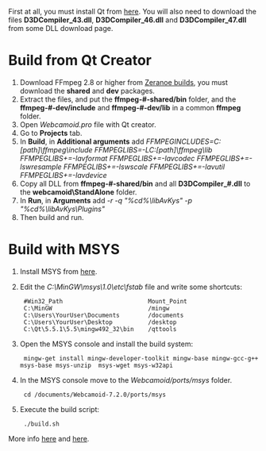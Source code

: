 First at all, you must install Qt from [here](http://qt-project.org/downloads). You will also need to download the files **D3DCompiler_43.dll**, **D3DCompiler_46.dll** and **D3DCompiler_47.dll** from some DLL download page.

Build from Qt Creator
=====================

1. Download FFmpeg 2.8 or higher from [Zeranoe builds](https://ffmpeg.zeranoe.com/builds/), you must download the **shared** and **dev** packages.
2. Extract the files, and put the **ffmpeg-#-shared/bin** folder, and the **ffmpeg-#-dev/include** and  **ffmpeg-#-dev/lib** in a common **ffmpeg** folder.
3. Open *Webcamoid.pro* file with Qt creator.
4. Go to **Projects** tab. 
5. In **Build**, in **Additional arguments** add *FFMPEGINCLUDES=C:\[path]\ffmpeg\include FFMPEGLIBS=-LC:\[path]\ffmpeg\lib FFMPEGLIBS+=-lavformat FFMPEGLIBS+=-lavcodec FFMPEGLIBS+=-lswresample FFMPEGLIBS+=-lswscale FFMPEGLIBS+=-lavutil FFMPEGLIBS+=-lavdevice*
5. Copy all DLL from **ffmpeg-#-shared/bin** and all **D3DCompiler_#.dll** to the **webcamoid\StandAlone** folder.
6. In **Run**, in **Arguments** add *-r -q "%cd%\libAvKys" -p "%cd%\libAvKys\Plugins"*
7. Then build and run.

Build with MSYS
===============

1. Install MSYS from [here](http://downloads.sourceforge.net/mingw/MSYS-1.0.11.exe).
2. Edit the _C:\MinGW\msys\1.0\etc\fstab_ file and write some shortcuts:

        #Win32_Path                        Mount_Point
        C:\MinGW                           /mingw
        C:\Users\YourUser\Documents        /documents
        C:\Users\YourUser\Desktop          /desktop
        C:\Qt\5.5.1\5.5\mingw492_32\bin    /qttools

3. Open the MSYS console and install the build system:

        mingw-get install mingw-developer-toolkit mingw-base mingw-gcc-g++ msys-base msys-unzip  msys-wget msys-w32api

4. In the MSYS console move to the _Webcamoid/ports/msys_ folder.

        cd /documents/Webcamoid-7.2.0/ports/msys

5. Execute the build script:

        ./build.sh

More info [here](http://mingw.org/wiki/msys) and [here](http://mingw.org/wiki/Getting_Started).

